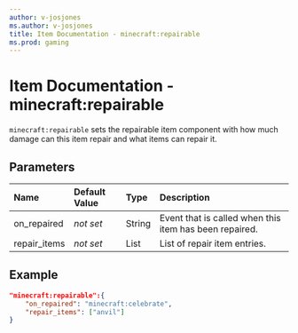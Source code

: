 ```yaml
---
author: v-josjones
ms.author: v-josjones
title: Item Documentation - minecraft:repairable
ms.prod: gaming
---
```


# Item Documentation - minecraft:repairable

`minecraft:repairable` sets the repairable item component with how much damage can this item repair and what items can repair it.

## Parameters

|Name |Default Value  |Type  |Description  |
|:----------|:----------|:----------|:----------|
|on_repaired|*not set* |String|Event that is called when this item has been repaired.|
|repair_items|*not set* |List|List of repair item entries.|

## Example

```json
"minecraft:repairable":{
    "on_repaired": "minecraft:celebrate",
    "repair_items": ["anvil"]
}
```
